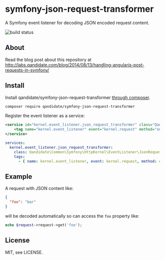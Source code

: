 symfony-json-request-transformer
================================

A Symfony event listener for decoding JSON encoded request content.

![build status](https://github.com/qandidate-labs/symfony-json-request-transformer/actions/workflows/ci.yml/badge.svg)

## About

Read the blog post about this repository at http://labs.qandidate.com/blog/2014/08/13/handling-angularjs-post-requests-in-symfony/

## Install

Install qandidate/symfony-json-request-transformer [through composer](http://getcomposer.org).

```bash
composer require qandidate/symfony-json-request-transformer
```

Register the event listener as a service:

```xml
<service id="kernel.event_listener.json_request_transformer" class="Qandidate\Common\Symfony\HttpKernel\EventListener\JsonRequestTransformerListener">
    <tag name="kernel.event_listener" event="kernel.request" method="onKernelRequest" priority="100" />
</service>
```

```yml
services:
  kernel.event_listener.json_request_transformer:
    class: Qandidate\Common\Symfony\HttpKernel\EventListener\JsonRequestTransformerListener
    tags:
      - { name: kernel.event_listener, event: kernel.request, method: onKernelRequest, priority: 100 }
```

## Example

A request with JSON content like:
```JSON
{
  "foo": "bar"
}
```

will be decoded automatically so can access the `foo` property like:

```php
echo $request->request->get('foo');
```

## License

MIT, see LICENSE.
